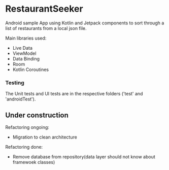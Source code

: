# RestaurantSeeker

Android sample App using Kotlin and Jetpack components to sort through a list of restaurants from a local json file.

Main libraries used:
- Live Data
- ViewModel
- Data Binding 
- Room
- Kotlin Coroutines

### Testing
The Unit tests and UI tests are in the respective folders ('test' and 'androidTest').


## Under construction
Refactoring ongoing:
- Migration to clean architecture

Refactoring done:
- Remove database from repository(data layer should not know about framewoek classes)
